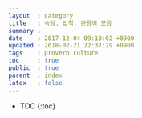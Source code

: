 ```yaml
---
layout  : category
title   : 속담, 법칙, 관용어 모음
summary :
date    : 2017-12-04 09:10:02 +0900
updated : 2018-02-21 22:37:29 +0900
tags    : proverb culture
toc     : true
public  : true
parent  : index
latex   : false
---
```

* TOC
{:toc}

